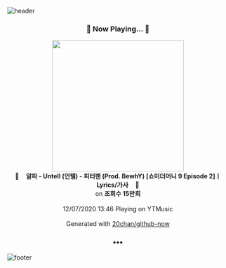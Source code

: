 ![header](https://capsule-render.vercel.app/api?type=wave&height=170&section=header&text=Hi.%20I'm%20SHIFT&fontColor=090707&fontAlignX=45&fontAlignY=65&fontSize=100)

<h3 align="center">🎵 Now Playing... 🎵</h3>
<p align="center">
  <a href="https://music.youtube.com/channel/UCGuE0TrBNIZKfordUwAQe2w">
    <img width="300" src="https://i.ytimg.com/vi/iD0-NqC519U/sddefault.jpg?sqp=-oaymwEWCJADEOEBIAQqCghqEJQEGHgg6AJIWg&rs">
  </a>
  <br>
  🎵&nbsp&nbsp&nbsp <b>알파 - Untell (언텔) - 피터팬 (Prod. BewhY) [쇼미더머니 9 Episode 2]ㅣLyrics/가사</b> &nbsp&nbsp&nbsp🎵
  <br>
  on <b>조회수 15만회</b>
  
  <br />
  <br />
  12/07/2020 13:46 Playing on YTMusic
  <br />
  <br />
  Generated with <a href="https://github.com/20chan/github-now">20chan/github-now</a>
</p>

<h3 align="center">•••</h3>

![footer](https://capsule-render.vercel.app/api?type=wave&height=150&section=footer)
